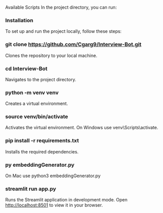 Available Scripts
In the project directory, you can run:



### Installation
To set up and run the project locally, follow these steps:

### git clone https://github.com/Cgarg9/Interview-Bot.git
Clones the repository to your local machine.

### cd Interview-Bot
Navigates to the project directory.

### python -m venv venv
Creates a virtual environment.

### source venv/bin/activate
Activates the virtual environment.
On Windows use venv\Scripts\activate.

### pip install -r requirements.txt
Installs the required dependencies.

### py embeddingGenerator.py 
On Mac use  python3 embeddingGenerator.py 

### streamlit run app.py
Runs the Streamlit application in development mode.
Open [http://localhost:8501](http://localhost:8501) to view it in your browser.


